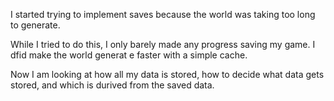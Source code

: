 I started trying to implement saves because the world was taking too long to generate.

While I tried to do this, I only barely made any progress saving my game.
I dfid make the world generat e faster with a simple cache.

Now I am looking at how all my data is stored, how to decide what data gets stored, and which is durived from the saved data.
